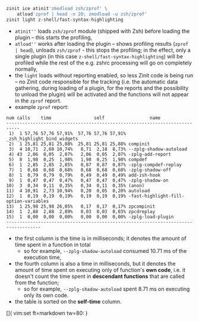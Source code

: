```zsh
zinit ice atinit'zmodload zsh/zprof' \
    atload'zprof | head -n 20; zmodload -u zsh/zprof'
zinit light z-shell/fast-syntax-highlighting
```

- `atinit''` loads `zsh/zprof` module (shipped with Zsh) before loading the
  plugin – this starts the profiling,
- `atload''` works after loading the plugin – shows profiling results (`zprof | head`), unloads `zsh/zprof` - this stops the profiling; in the effect, only a
  single plugin (in this case `z-shell/fast-syntax-highlighting`) will be
  profiled while the rest of the e.g. zshrc processing will go on completely
  normally,
- the `light` loads without reporting enabled, so less Zinit code is being
  run – no Zinit code responsible for the tracking (i.e. the automatic data
  gathering, during loading of a plugin, for the reports and the possibility to
  unload the plugin) will be activated and the functions will not appear in the
  `zprof` report.
- example `zprof` report:

```
num calls    time                self                 name
---------------------------------------------------------------------------
 1)  1 57,76 57,76 57,91%  57,76 57,76 57,91% _zsh_highlight_bind_widgets
 2)  1 25,81 25,81 25,88%  25,81 25,81 25,88% compinit
 3)  4 10,71  2,68 10,74%   8,71  2,18  8,73% --zplg-shadow-autoload
 4) 43  2,06  0,05  2,07%   2,06  0,05  2,07% -zplg-add-report
 5)  8  1,98  0,25  1,98%   1,98  0,25  1,98% compdef
 6)  1  2,85  2,85  2,85%   0,87  0,87  0,87% -zplg-compdef-replay
 7)  1  0,68  0,68  0,68%   0,68  0,68  0,68% -zplg-shadow-off
 8)  1  0,79  0,79  0,79%   0,49  0,49  0,49% add-zsh-hook
 9)  1  0,47  0,47  0,47%   0,47  0,47  0,47% -zplg-shadow-on
10)  3  0,34  0,11  0,35%   0,34  0,11  0,35% (anon)
11)  4 10,91  2,73 10,94%   0,20  0,05  0,20% autoload
12)  1  0,19  0,19  0,19%   0,19  0,19  0,19% -fast-highlight-fill-option-variables
13)  1 25,98 25,98 26,05%   0,17  0,17  0,17% zpcompinit
14)  1  2,88  2,88  2,89%   0,03  0,03  0,03% zpcdreplay
15)  1  0,00  0,00  0,00%   0,00  0,00  0,00% -zplg-load-plugin
-----------------------------------------------------------------------------------
```

- the first column is the time is in milliseconds; it denotes the amount of time
  spent in a function in total
  - so for example, `--zplg-shadow-autoload`
    consumed 10.71 ms of the execution time,
- the fourth column is also a time in milliseconds, but it denotes the amount of
  time spent on executing only of function's **own code**, i.e. it doesn't count
  the time spent in **descendant functions** that are called from the function;
  - so for example, `--zplg-shadow-autoload` spent 8.71 ms on executing only
    its own code.
- the table is sorted on the **self-time** column.

[]( vim:set ft=markdown tw=80: )
